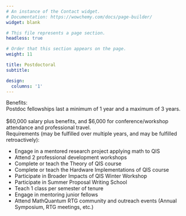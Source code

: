 ```yaml
---
# An instance of the Contact widget.
# Documentation: https://wowchemy.com/docs/page-builder/
widget: blank

# This file represents a page section.
headless: true

# Order that this section appears on the page.
weight: 11

title: Postdoctoral
subtitle:

design:
  columns: '1'
---
```

Benefits:
<br>Postdoc fellowships last a minimum of 1 year and a maximum of 3 years.</br>
<br>$60,000 salary plus benefits, and $6,000 for conference/workshop attendance and professional travel.</br>
Requirements (may be fulfilled over multiple years, and may be fulfilled retroactively):
- Engage in a mentored research project applying math to QIS
- Attend 2 professional development workshops
- Complete or teach the Theory of QIS course
- Complete or teach the Hardware Implementations of QIS course
- Participate in Broader Impacts of QIS Winter Workshop
- Participate in Summer Proposal Writing School
- Teach 1 class per semester of tenure
- Engage in mentoring junior fellows
- Attend MathQuantum RTG community and outreach events (Annual Symposium, RTG meetings, etc.)